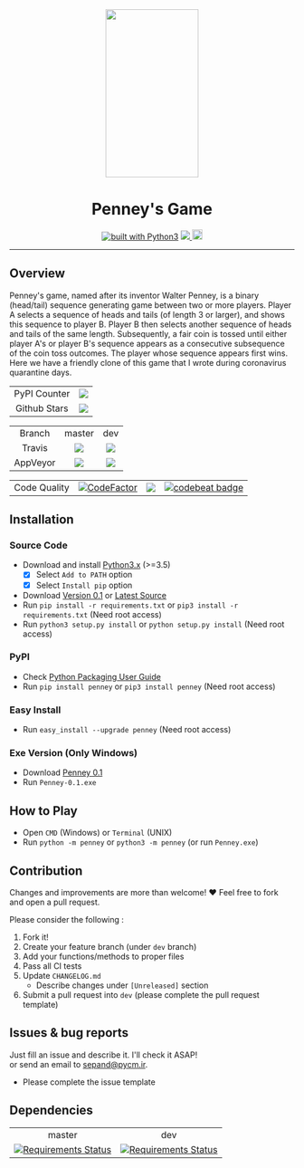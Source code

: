 <div align="center">
<img src="https://github.com/sepandhaghighi/penney/raw/master/otherfiles/logo.png" width="164px" height="297px">
<h1>Penney's Game</h1>
<a href="https://www.python.org/"><img src="https://img.shields.io/badge/built%20with-Python3-green.svg" alt="built with Python3" /></a>
<a href="https://codecov.io/gh/sepandhaghighi/penney">
  <img src="https://codecov.io/gh/sepandhaghighi/penney/branch/master/graph/badge.svg" />
</a>
<a href="https://badge.fury.io/py/penney"><img src="https://badge.fury.io/py/penney.svg" alt="PyPI version" height="18"></a>
</div>

----------

## Overview	

Penney's game, named after its inventor Walter Penney, is a binary (head/tail) sequence generating game between two or more players. Player A selects a sequence of heads and tails (of length 3 or larger), and shows this sequence to player B. Player B then selects another sequence of heads and tails of the same length. Subsequently, a fair coin is tossed until either player A's or player B's sequence appears as a consecutive subsequence of the coin toss outcomes. The player whose sequence appears first wins.
Here we have a friendly clone of this game that I wrote during coronavirus quarantine days.


<table>
	<tr>
		<td align="center">PyPI Counter</td>
		<td align="center"><a href="http://pepy.tech/count/penney"><img src="http://pepy.tech/badge/penney"></a></td>
	</tr>
	<tr>
		<td align="center">Github Stars</td>
		<td align="center"><a href="https://github.com/sepandhaghighi/penney"><img src="https://img.shields.io/github/stars/sepandhaghighi/penney.svg?style=social&label=Stars"></a></td>
	</tr>
</table>



<table>
	<tr> 
		<td align="center">Branch</td>
		<td align="center">master</td>	
		<td align="center">dev</td>	
	</tr>
	<tr>
		<td align="center">Travis</td>
		<td align="center"><a href="https://travis-ci.org/sepandhaghighi/penney"><img src="https://travis-ci.org/sepandhaghighi/penney.svg?branch=master"></a></td>
		<td align="center"><a href="https://travis-ci.org/sepandhaghighi/penney"><img src="https://travis-ci.org/sepandhaghighi/penney.svg?branch=dev"></a></td>
	</tr>
	<tr>
		<td align="center">AppVeyor</td>
		<td align="center"><a href="https://ci.appveyor.com/project/sepandhaghighi/penney"><img src="https://ci.appveyor.com/api/projects/status/a32vdhh52b61ij76/branch/master?svg=true"></a></td>
		<td align="center"><a href="https://ci.appveyor.com/project/sepandhaghighi/penney"><img src="https://ci.appveyor.com/api/projects/status/a32vdhh52b61ij76/branch/dev?svg=true"></a></td>
	</tr>
</table>


<table>
	<tr> 
		<td align="center">Code Quality</td>	
		<td align="center"><a href="https://www.codefactor.io/repository/github/sepandhaghighi/penney"><img src="https://www.codefactor.io/repository/github/sepandhaghighi/penney/badge" alt="CodeFactor" /></a></td>	
		<td align="center"><a href="https://www.codacy.com/manual/sepand-haghighi/penney?utm_source=github.com&amp;utm_medium=referral&amp;utm_content=sepandhaghighi/penney&amp;utm_campaign=Badge_Grade"><img src="https://api.codacy.com/project/badge/Grade/d95056b079c844f587dd81914ed9d300"/></a></td>	
        <td align="center"><a href="https://codebeat.co/projects/github-com-sepandhaghighi-penney-dev"><img alt="codebeat badge" src="https://codebeat.co/badges/dbef50d3-b132-45fa-857a-701a52189460" /></a></td>
	</tr>
</table>

## Installation	

### Source Code
- Download and install [Python3.x](https://www.python.org/downloads/) (>=3.5)
	- [x] Select `Add to PATH` option
	- [x] Select `Install pip` option
- Download [Version 0.1](https://github.com/sepandhaghighi/penney/archive/v0.1.zip) or [Latest Source ](https://github.com/sepandhaghighi/penney/archive/develop.zip)
- Run `pip install -r requirements.txt` or `pip3 install -r requirements.txt` (Need root access)
- Run `python3 setup.py install` or `python setup.py install` (Need root access)				

### PyPI

- Check [Python Packaging User Guide](https://packaging.python.org/installing/)     
- Run `pip install penney` or `pip3 install penney` (Need root access)

### Easy Install

- Run `easy_install --upgrade penney` (Need root access)

### Exe Version (Only Windows)
- Download [Penney 0.1](https://github.com/sepandhaghighi/penney/releases/download/v0.1/Penney-0.1.exe)
- Run `Penney-0.1.exe`

## How to Play

- Open `CMD` (Windows) or `Terminal` (UNIX)
- Run `python -m penney` or `python3 -m penney` (or run `Penney.exe`)



## Contribution			

Changes and improvements are more than welcome! ❤️ Feel free to fork and open a pull request.		


Please consider the following :


1. Fork it!
2. Create your feature branch (under `dev` branch)
3. Add your functions/methods to proper files
4. Pass all CI tests
5. Update `CHANGELOG.md`
	- Describe changes under `[Unreleased]` section
6. Submit a pull request into `dev` (please complete the pull request template)

## Issues & bug reports			

Just fill an issue and describe it. I'll check it ASAP!							
or send an email to [sepand@pycm.ir](mailto:sepand@pycm.ir "sepand@pycm.ir"). 

* Please complete the issue template


## Dependencies

<table>
	<tr> 
		<td align="center">master</td>	
		<td align="center">dev</td>	
	</tr>
	<tr>
		<td align="center"><a href="https://requires.io/github/sepandhaghighi/penney/requirements/?branch=master"><img src="https://requires.io/github/sepandhaghighi/penney/requirements.svg?branch=master" alt="Requirements Status" /></a></td>
		<td align="center"><a href="https://requires.io/github/sepandhaghighi/penney/requirements/?branch=dev"><img src="https://requires.io/github/sepandhaghighi/penney/requirements.svg?branch=dev" alt="Requirements Status" /></a></td>
	</tr>
</table>